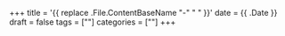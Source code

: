 +++
title = '{{ replace .File.ContentBaseName "-" " " }}'
date = {{ .Date }}
draft = false
tags = [""]
categories = [""]
+++
